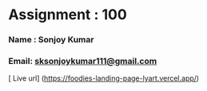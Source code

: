 # Assignment : 100
### Name : Sonjoy Kumar
### Email: sksonjoykumar111@gmail.com
[ Live url] (https://foodies-landing-page-lyart.vercel.app/)
